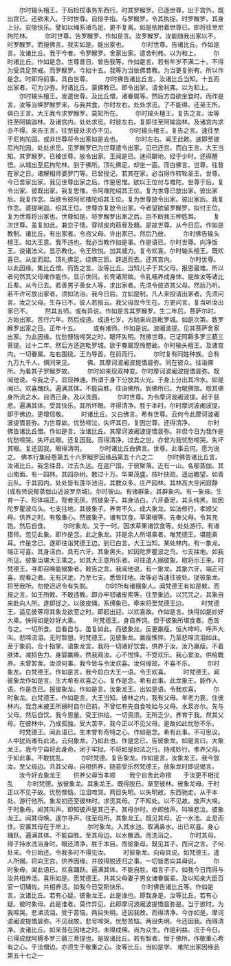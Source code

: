 <!-- { "loadSidebar": true } -->
　　尔时输头檀王。于后捡挍事务东西行。时其罗睺罗。已逐世尊。出于宫外。既出宫已。还欲来入。于时世尊。自授手指。与罗睺罗。令其执捉。时罗睺罗。其身上分。安隐快乐。譬如以绳系诸鸟足。更不复离。如是依附着世尊已。即将往至尼拘陀林。
　　尔时世尊。告罗睺罗。作如是言。汝罗睺罗。汝能随我出家以不。时罗睺罗。而报佛言。我实如是。能出家也。
　　尔时世尊。告诸比丘。作如是言。汝诸比丘。我于今者。令罗睺罗。舍家出家。遣舍利弗。以为和上。
　　尔时诸比丘。作如是念。世尊昔日。曾告我等。作如是言。若有年岁不满二十。不得为受具足禁戒。而罗睺罗。今始十五。我等为当依佛昔教。为当更复别有。所以作是念。时即将前事。具白世尊。
　　尔时佛告诸比丘言。汝诸比丘当知。十五而出家者。可为沙弥。时诸比丘。蒙佛教已。即令出家。请舍利弗。以为和上。
　　尔时输头檀王。发遣世尊。及比丘僧。诸眷属等。然后方自欲坐食时。而作是言。汝等当唤罗睺罗来。与我共食。尔时左右。处处求觅。了不能得。还至王所。俱白王言。大王我今求罗睺罗。莫知所在。
　　尔时输头檀王。复告之言。汝等往至阿输迦林。及诸宫内。处处求觅。时彼左右。复即往至阿输迦林。及诸宫内求亦不得。来告王言。往至彼处求亦不见。
　　尔时输头檀王。复告之言。速往至于尼拘陀园。或非世尊将令出家如是去也。
　　尔时左右。闻王此敕。速即至彼尼拘陀园。处处求觅。见罗睺罗已为世尊遣令出家。见已还宫。而白王言。大王当知。其罗睺罗。已被世尊。放令出家。王闻是已。迷闷躃地。经于少时。还得醒悟。从城出至尼拘陀林。到于佛所。顶礼佛足。却坐一面。而白佛言。世尊。往昔在家之日。诸解相师婆罗门等。已曾授记。若其在家。必当得作转轮圣王。世尊。今已舍家出家。我见世尊出家之后。作是思惟。欲以王位付与难陀。世尊于后。复令出家。彼既出家。我复思惟。令阿难陀绍其王位。复为世尊已放出家。彼出家后。我复作念。当欲令彼阿尼楼陀绍其王位。复为世尊放令出家。彼出家后。我复作念。婆提唎迦。绍其王位。世尊亦复放令出家。今者望欲留罗睺罗。拟付王位。复为世尊将出家也。世尊如是。将罗睺罗出家之后。岂不断我王种姓耳。
　　复次世尊。虽复如此。兼恋子情。穿彻皮肉筋骨及髓。是故世尊。从今日后。作如是教制。诸比丘。有出家者。令咨父母。许出家已。然后乃放。
　　尔时佛告输头檀王。如大王意。我不违也。我必当教作如是事。作是语已。尔时世尊。向净饭王。说诸法义。显示教化。令王欣悦。加其威力。复令欢喜。尔时输头檀王。既欢喜已。从坐而起。顶礼佛足。绕佛三匝。辞退而去。还其宫内。
　　尔时世尊。以此因缘。集比丘僧。而告之言。汝等比丘。当知儿子于其父母。报恩最难。所以者何然其父母难作能作。显示世间。长育诸阴故。令乳哺养成身体。是故汝等诸比丘辈。从今已去。若善男子善女人等。求出家者。先须令彼咨其父母。然后乃听。若不许可放出家者。须如法治。我今日后。立如是制。凡人来投请出家者。先须问言。汝之父母。生存已不。彼人若报云。我父母现今生在。方更问言。复当听汝出家已不。
　　然其五师。或有异说。作如是言其罗睺罗。生二年后。菩萨尔时。方始出家。苦行六年。然后成道。成道七岁。方始来向迦毗罗城。如是次第。数罗睺罗出家之日。正年十五。
　　或有诸师。作如是说。波阇波提。见其菩萨舍家出家。为此因缘。忧愁懊恼啼哭之时。眼坏失明。然佛世尊。已证阿耨多罗三藐三菩提。过十二年。然后方还迦毗罗城。欲于眷属现怜愍故。尔时输头檀王。及诸宫内。一切眷属。左右围绕。王为导首。在前而行。
　　尔时复有同姓种族。合有九万九千人。俱同来见。
　　佛。其摩诃波阇波提憍昙弥。同在彼众。往诣佛所。为看其子罗睺罗故。
　　尔时如来现双神变。尔时摩诃波阇波提憍昙弥。既闻他说。今我之子。显现神通。所谓于身下分放其火光。于身上分出其冷水。如是闻已。欢喜踊跃。遍满其体。不能自胜。往诣佛所。到佛所已。为敬佛故。取其佛身所流之水。自洒己身。及以洗面。
　　尔时世尊。为令摩诃波阇波提。起于慈悲。遍满其体。受其快乐。其所坏眼。寻得清净。胜于本时。尔时摩诃波阇波提。即于佛边。更增信敬。
　　时诸比丘。又白佛言。希有世尊。云何今此摩诃波阇波提憍昙弥。为世尊故。忧愁啼泣。失坏其目。复因世尊。还得清净。
　　尔时佛告诸比丘僧。作如是言。汝诸比丘。其摩诃波阇波提憍昙弥。非但今日为我作是忧愁啼哭。失坏此眼。还复因我。而得清净。过去之世。亦曾为我忧愁啼哭。失坏其眼。复还因我。眼得清明。
　　尔时诸比丘白佛言。世尊。此事云何。愿为说之。
佛本行集经卷第五十六罗睺罗因缘品第五十六之二
　　尔时佛告诸比丘言。汝诸比丘。我念往昔。过去久远。在迦尸国。于彼聚落。近有一山。名郁蒸伽。其山南面。有一园林。其园杂树。数过十万。华果茂盛。枝叶扶疏。遥远瞻望。如青云队。于其园内。处处皆有莲华池沼。其数众多。庄严园林。其林高大空闲寂静(或有师说郁蒸伽山近波罗奈城)。尔时彼山。有诸群象。其群象内。有一象母。生育一子。形体端正。观者无厌。然彼象子。其身洁白。六牙备足。其头纯黑。如因陀罗瞿波鸟头。七支拄地。其彼象子。养育不久。成大象龙。如法修行。孝顺父母。供养之时。有敬重心。然彼象子。诸有饮食。草果根等。先奉父母。令其充饱。然后自食。
　　尔时象龙。又于一时。因求草果诸饮食等。处处游行。有诸猎师。忽见此象。即作是念。此之象龙。非是余人所堪乘者。唯梵德王。堪能乘耳。作是念已。遂即往诣梵德王边。到已白言。大王当知。某处林内。有一象龙。端正可喜。其身洁白。具有六牙。其象黑头。如因陀罗瞿波之鸟。七支拄地。如我所见。彼象当堪大王乘之。如其大王意所乐者。可往遣人搦彼象。取将示王来。时梵德王。寻即召唤能搦象者。敕告之言。我闻他说。有一象龙。其象六牙。端正可喜。观看之者。无有厌足。乃至七支。悉皆拄地。汝等必当速往彼处。捉彼象龙。将至我所。勿使迟迟令有失脱。
　　尔时所有诸搦象人。闻梵德王有如是敕。而报之言。如王所敕。不敢违教。即办牢韧诸皮索等。往至象边。以咒咒之。其象自来赴向人所。遂即捉之。以彼皮绳。系缚象已。牵来将至梵德王边。
　　时梵德王。遥见彼等将其象龙欲至之时。即起出迎。以欢喜故。作如是言。快得如是妙好大乘。快得如是妙好大乘。
　　时梵德王。身自养饲。但于彼象所堪食者。悉皆与之。一切所食。自看自与。虽复如此。而彼象龙。反更羸瘦。恒大呻吟。呼声大叫。悲啼流泪。无时暂憩。时梵德王。见彼象龙。羸瘦憔悴。乃至悲啼流泪如此。至于象前。合十指掌。语象龙言。我将一切诸好饮食。供养于汝。汝乃羸瘦。不着肤体。减损色力。身婴羸瘠。然我观汝。心不悦怿。不受欢乐。我心爱汝。供给瞻养。未曾暂舍。汝须何事。我今皆与令汝欢喜。汝何缘故。不喜不乐。
　　尔时象龙。白梵德王。作如是言。我今启白大王一语。令王欢喜。
　　时梵德王。闻彼象龙作如是言。生大希有欢喜之心。复作是念。希有此事。此龙象王。能作人语。作是念已。报彼象龙。作如是言。汝象龙王。出如是语。令我欢喜。
　　尔时象龙。白梵德王。作如是言。大王当知。彼林之内。我有父母。年老力衰。住彼林内。我念未被王所搦时自尔已前。不曾忆有先自食啖始与父母。水浆亦尔。先与父母。然后自饮。我今思量。受王供给。一切资须。无所乏少。养育于我。然其父母。在彼林中。乃成孤独。受大苦辛。我今正以不见父母。是故如此忧愁不乐。
　　时梵德王。闻此语已。生未曾有奇特之心。作如是念。希有此事。不可思议。人中犹尚难有此法。云何象龙。乃如此也。作是念已。告彼象龙。如是言曰。大象龙王。我今宁自将此身命。闭于牢狱。不将如是如法之行。持戒妙行。孝养父母。于如此事。不敢扰乱。
　　尔时梵德。复告象龙。作如是言。汝象龙王。我今放汝。至父母边。共其父母。自相供养。随意受乐然梵德王。放象龙时即说偈言。
　　汝今好去象龙王　　供养父母当孝顺
　　我宁自舍此命根　　于汝更不相扰乱
　　尔时梵德。放彼象龙。其象龙王。既得脱已。渐至彼林。彼象龙母。于时正以不见子故。忧愁懊恼。泣泪啼哭。两目失明。以失明故。东西驰走。从于本处。游行他所。象龙初还至彼林时。求觅其母。了不知处。以不见故。放声大唤。于时象母。闻其叫声。即知彼声是其己子。其母尔时。亦即放声。叫唤悲泣。彼象龙王。闻其母唤。遂尔寻声。往至母所。其象龙王。既见其母。近一水池。止息而住。安置其母在于岸上。
　　尔时象龙。入其水池。取满鼻水。出已欢喜。身心踊跃。遍满其体。不能自胜。至其母边。以水散洒。而洗浴之。
　　尔时其母。得子持水洗浴身时。眼还清净。胜于本目。而彼象母。既见其子。而问之言。子何处来。今日始还。令我多时不得见汝。
　　时彼象龙。向母具说。如梵德王。遣人所搦。将向王宫。供养因缘。并放得脱还归之事。一切皆悉向其母说。
　　尔时象母。闻此语已。欢喜踊跃。遍满其体。不能自胜。唱言子子。如我今日而得与汝共相养活。喜乐如是。愿梵德王。共其父母妻子男女诸眷属辈。及以知亲大臣百官一切辅佐。共相养活。如我今日受斯快乐。
　　尔时佛告诸比丘等。作如是言。汝诸比丘。若有心疑。彼象龙王。此是谁也。即我身是。汝等比丘。若有心疑。彼时象母。此是谁者。莫作异见。此即摩诃波阇波提憍昙弥是。当于彼时。为我啼哭。悲涕流泪。受于苦恼。两目失明。还因我故。而得清净。今亦如是。摩诃波阇波提憍昙弥。不见我故。悲号啼哭。忧愁苦恼。两目失明。今还因我。而得清净。汝诸比丘。如来昔在因地之时。未得成佛。尚为众生。作是利益。况于今日。已得成就阿耨多罗三藐三菩提也。是故诸比丘。若有智者。恒于佛所。作敬重心希有之心。于法僧边。亦须生于敬重之心。汝等比丘。当如是学。
难陀出家因缘品第五十七之一
